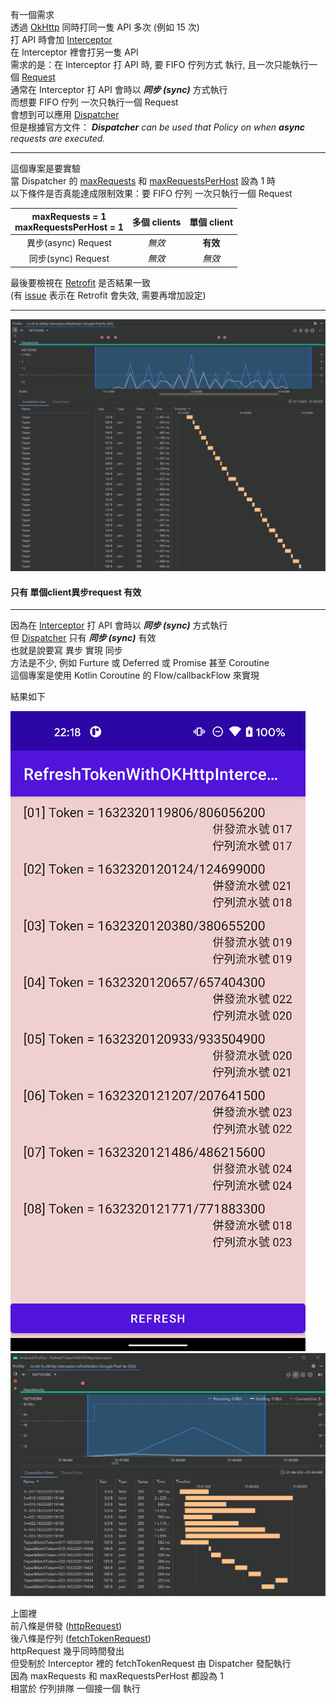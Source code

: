 有一個需求  
透過 [OkHttp](https://square.github.io/okhttp) 同時打同一隻 API 多次 (例如 15 次)  
打 API 時會加 [Interceptor](https://square.github.io/okhttp/interceptors)  
在 Interceptor 裡會打另一隻 API  
需求的是：在 Interceptor 打 API 時, 要 FIFO 佇列方式 執行, 且一次只能執行一個 [Request](https://square.github.io/okhttp/4.x/okhttp/okhttp3/-request)  
通常在 Interceptor 打 API 會時以 _**同步 (sync)**_ 方式執行  
而想要 FIFO 佇列 一次只執行一個 Request  
會想到可以應用 [Dispatcher](https://square.github.io/okhttp/4.x/okhttp/okhttp3/-dispatcher)  
但是根據官方文件： _**Dispatcher** can be used that Policy on when **async** requests are executed._  

---

這個專案是要實驗  
當 Dispatcher 的 [maxRequests](https://square.github.io/okhttp/4.x/okhttp/okhttp3/-dispatcher/max-requests) 和 [maxRequestsPerHost](https://square.github.io/okhttp/4.x/okhttp/okhttp3/-dispatcher/max-requests-per-host) 設為 1 時  
以下條件是否真能達成限制效果：要 FIFO 佇列 一次只執行一個 Request  

maxRequests = 1<br>maxRequestsPerHost = 1|多個 clients|單個 client
:-:|:-:|:-:
異步(async) Request|_無效_|**有效**
同步(sync) Request|_無效_|_無效_

最後要檢視在 [Retrofit](https://square.github.io/retrofit) 是否結果一致  
(有 [issue](https://github.com/square/retrofit/issues/1936) 表示在 Retrofit 會失效, 需要再增加設定)

---

![/images/單個client異步request.png](/images/單個client異步request.png)
#### 只有 單個client異步request 有效 ####

---

因為在 [Interceptor](https://square.github.io/okhttp/interceptors) 打 API 會時以 _**同步 (sync)**_ 方式執行  
但 [Dispatcher](https://square.github.io/okhttp/4.x/okhttp/okhttp3/-dispatcher) 只有 _**同步 (sync)**_ 有效  
也就是說要寫 異步 實現 同步  
方法是不少, 例如 Furture 或 Deferred 或 Promise 甚至 Coroutine  
這個專案是使用 Kotlin Coroutine 的 Flow/callbackFlow 來實現  

結果如下

![/images/image1.png](/images/image1.png)
![/images/image2.png](/images/image2.png)

上圖裡  
前八條是併發 ([httpRequest](app/src/main/java/tw/idv/fy/okhttp/interceptor/refreshtoken/HttpRequestRepository.kt#L56))  
後八條是佇列 ([fetchTokenRequest](app/src/main/java/tw/idv/fy/okhttp/interceptor/refreshtoken/HttpRequestRepository.kt#L56))  
httpRequest 幾乎同時間發出  
但受制於 Interceptor 裡的 fetchTokenRequest 由 Dispatcher 發配執行  
因為 maxRequests 和 maxRequestsPerHost 都設為 1  
相當於 佇列排隊 一個接一個 執行
